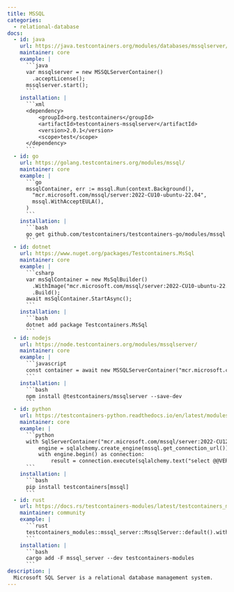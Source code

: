 ```yaml
---
title: MSSQL
categories:
  - relational-database
docs:
  - id: java
    url: https://java.testcontainers.org/modules/databases/mssqlserver/
    maintainer: core
    example: |
      ```java
      var mssqlserver = new MSSQLServerContainer()
        .acceptLicense();
      mssqlserver.start();
      ```
    installation: |
      ```xml
      <dependency>
          <groupId>org.testcontainers</groupId>
          <artifactId>testcontainers-mssqlserver</artifactId>
          <version>2.0.1</version>
          <scope>test</scope>
      </dependency>
      ```
  - id: go
    url: https://golang.testcontainers.org/modules/mssql/
    maintainer: core
    example: |
      ```go
      mssqlContainer, err := mssql.Run(context.Background(),
        "mcr.microsoft.com/mssql/server:2022-CU10-ubuntu-22.04",
        mssql.WithAcceptEULA(),
      )
      ```
    installation: |
      ```bash
      go get github.com/testcontainers/testcontainers-go/modules/mssql
      ```
  - id: dotnet
    url: https://www.nuget.org/packages/Testcontainers.MsSql
    maintainer: core
    example: |
      ```csharp
      var msSqlContainer = new MsSqlBuilder()
        .WithImage("mcr.microsoft.com/mssql/server:2022-CU10-ubuntu-22.04")
        .Build();
      await msSqlContainer.StartAsync();
      ```
    installation: |
      ```bash
      dotnet add package Testcontainers.MsSql
      ```
  - id: nodejs
    url: https://node.testcontainers.org/modules/mssqlserver/
    maintainer: core
    example: |
      ```javascript
      const container = await new MSSQLServerContainer("mcr.microsoft.com/mssql/server:2022-CU13-ubuntu-22.04").start();
      ```
    installation: |
      ```bash
      npm install @testcontainers/mssqlserver --save-dev
      ```
  - id: python
    url: https://testcontainers-python.readthedocs.io/en/latest/modules/mssql/README.html
    maintainer: core
    example: |
      ```python
      with SqlServerContainer("mcr.microsoft.com/mssql/server:2022-CU12-ubuntu-22.04") as mssql:
          engine = sqlalchemy.create_engine(mssql.get_connection_url())
          with engine.begin() as connection:
              result = connection.execute(sqlalchemy.text("select @@VERSION"))
      ```
    installation: |
      ```bash
      pip install testcontainers[mssql]
      ```
  - id: rust
    url: https://docs.rs/testcontainers-modules/latest/testcontainers_modules/mssql_server/struct.MssqlServer.html
    maintainer: community
    example: |
      ```rust
      testcontainers_modules::mssql_server::MssqlServer::default().with_accept_eula().start()
      ```
    installation: |
      ```bash
      cargo add -F mssql_server --dev testcontainers-modules
      ```
description: |
  Microsoft SQL Server is a relational database management system.
---
```

